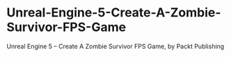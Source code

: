 # Unreal-Engine-5-Create-A-Zombie-Survivor-FPS-Game
Unreal Engine 5 – Create A Zombie Survivor FPS Game, by Packt Publishing
